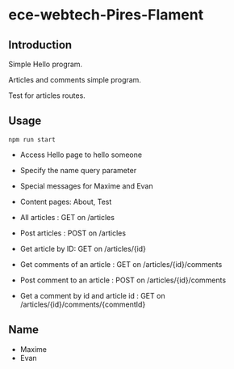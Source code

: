 # ece-webtech-Pires-Flament

## Introduction
Simple Hello program.

Articles and comments simple program.

Test for articles routes.

## Usage
`npm run start`
  	
* Access Hello page to hello someone
* Specify the name query parameter
* Special messages for Maxime and Evan
* Content pages: About, Test

* All articles : GET on /articles
* Post articles : POST on /articles
* Get article by ID: GET on /articles/{id}
* Get comments of an article : GET on /articles/{id}/comments
* Post comment to an article : POST on /articles/{id}/comments
* Get a comment by id and article id : GET on /articles/{id}/comments/{commentId}

## Name
* Maxime
* Evan
